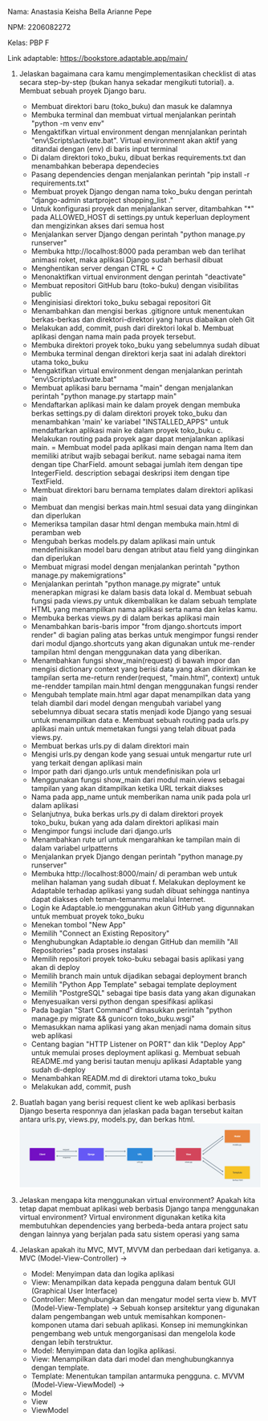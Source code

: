 Nama: Anastasia Keisha Bella Arianne Pepe

NPM: 2206082272

Kelas: PBP F

Link adaptable: https://bookstore.adaptable.app/main/

1. Jelaskan bagaimana cara kamu mengimplementasikan checklist di atas secara step-by-step (bukan hanya sekadar mengikuti tutorial).
a. Membuat sebuah proyek Django baru.
    - Membuat direktori baru (toko_buku) dan masuk ke dalamnya
    - Membuka terminal dan membuat virtual menjalankan perintah "python -m venv env"
    - Mengaktifkan virtual environment dengan mennjalankan perintah "env\Scripts\activate.bat". Virtual environment akan aktif yang ditandai dengan (env) di baris input terminal
    - Di dalam direktori toko_buku, dibuat berkas requirements.txt dan menambahkan beberapa dependecies
    - Pasang dependencies dengan menjalankan perintah "pip install -r requirements.txt"
    - Membuat proyek Django dengan nama toko_buku dengan perintah "django-admin startproject shopping_list ."
    - Untuk konfigurasi proyek dan menjalankan server, ditambahkan "*" pada ALLOWED_HOST di settings.py untuk keperluan deployment dan mengizinkan akses dari semua host
    - Menjalankan server Django dengan perintah "python manage.py runserver"
    - Membuka http://localhost:8000 pada peramban web dan terlihat animasi roket, maka aplikasi Django sudah berhasil dibuat
    - Menghentikan server dengan CTRL + C
    - Menonaktifkan virtual environment dengan perintah "deactivate"
    - Membuat repositori GitHub baru (toko-buku) dengan visibilitas public
    - Menginisiasi direktori toko_buku sebagai repositori Git
    - Menambahkan dan mengisi berkas .gitignore untuk menentukan berkas-berkas dan direktori-direktori yang harus diabaikan oleh Git
    - Melakukan add, commit, push dari direktori lokal
b. Membuat aplikasi dengan nama main pada proyek tersebut.
    - Membuka direktori proyek toko_buku yang sebelumnya sudah dibuat
    - Membuka terminal dengan direktori kerja saat ini adalah direktori utama toko_buku
    - Mengaktifkan virtual environment dengan menjalankan perintah "env\Scripts\activate.bat"
    - Membuat aplikasi baru bernama "main" dengan menjalankan perintah "python manage.py startapp main"
    - Mendaftarkan aplikasi main ke dalam proyek dengan membuka berkas settings.py di dalam direktori proyek toko_buku dan menambahkan 'main' ke variabel "INSTALLED_APPS" untuk mendaftarkan aplikasi main ke dalam proyek toko_buku 
c. Melakukan routing pada proyek agar dapat menjalankan aplikasi main.
= Membuat model pada aplikasi main dengan nama Item dan memiliki atribut wajib sebagai berikut.
name sebagai nama item dengan tipe CharField.
amount sebagai jumlah item dengan tipe IntegerField.
description sebagai deskripsi item dengan tipe TextField.
    - Membuat direktori baru bernama templates dalam direktori aplikasi main
    - Membuat dan mengisi berkas main.html sesuai data yang diinginkan dan diperlukan
    - Memeriksa tampilan dasar html dengan membuka main.html di peramban web
    - Mengubah berkas models.py dalam aplikasi main untuk mendefinisikan model baru dengan atribut atau field yang diinginkan dan diperlukan
    - Membuat migrasi model dengan menjalankan perintah "python manage.py makemigrations" 
    - Menjalankan perintah "python manage.py migrate" untuk menerapkan migrasi ke dalam basis data lokal
d. Membuat sebuah fungsi pada views.py untuk dikembalikan ke dalam sebuah template HTML yang menampilkan nama aplikasi serta nama dan kelas kamu.
    - Membuka berkas views.py di dalam berkas aplikasi main
    - Menambahkan baris-baris impor "from django.shortcuts import render" di bagian paling atas berkas untuk mengimpor fungsi render dari modul django.shortcuts yang akan digunakan untuk me-render tampilan html dengan menggunakan data yang diberikan. 
    - Menambahkan fungsi show_main(request) di bawah impor dan mengisi dictionary context yang berisi data yang akan dikirimkan ke tampilan serta me-return render(request, "main.html", context) untuk me-rendder tampilan main.html dengan menggunakan fungsi render
    - Mengubah template main.html agar dapat menampilkan data yang telah diambil dari model dengan mengubah variabel yang sebelumnya dibuat secara statis menjadi kode Django yang sesuai untuk menampilkan data
e. Membuat sebuah routing pada urls.py aplikasi main untuk memetakan fungsi yang telah dibuat pada views.py.
    - Membuat berkas urls.py di dalam direktori main
    - Mengisi urls.py dengan kode yang sesuai untuk mengartur rute url yang terkait dengan aplikasi main
    - Impor path dari django.urls untuk mendefinisikan pola url
    - Menggunakan fungsi show_main dari modul main.views sebagai tampilan yang akan ditampilkan ketika URL terkait diakses
    - Nama pada app_name untuk memberikan nama unik pada pola url dalam aplikasi
    - Selanjutnya, buka berkas urls.py di dalam direktori proyek toko_buku, bukan yang ada dalam direktori aplikasi main
    - Mengimpor fungsi include dari django.urls
    - Menambahkan rute url untuk mengarahkan ke tampilan main di dalam variabel urlpatterns
    - Menjalankan pryek Django dengan perintah "python manage.py runserver"
    - Membuka http://localhost:8000/main/ di peramban web untuk melihan halaman yang sudah dibuat
f. Melakukan deployment ke Adaptable terhadap aplikasi yang sudah dibuat sehingga nantinya dapat diakses oleh teman-temanmu melalui Internet.
    - Login ke Adaptable.io menggunakan akun GitHub yang digunnakan untuk membuat proyek toko_buku
    - Menekan tombol "New App"
    - Memilih "Connect an Existing Repository"
    - Menghubungkan Adaptable.io dengan GitHub dan memilih "All Repositories" pada proses instalasi
    - Memilih repositori proyek toko-buku sebagai basis aplikasi yang akan di deploy
    - Memilih branch main untuk dijadikan sebagai deployment branch
    - Memilih "Python App Template" sebagai template deployment
    - Memilih "PostgreSQL" sebagai tipe basis data yang akan digunakan
    - Menyesuaikan versi python dengan spesifikasi aplikasi
    - Pada bagian "Start Command" dimasukkan perintah "python manage.py migrate && gunicorn toko_buku.wsgi"
    - Memasukkan nama aplikasi yang akan menjadi nama domain situs web aplikasi
    - Centang bagian "HTTP Listener on PORT" dan klik  "Deploy App" untuk memulai proses deployment aplikasi
g. Membuat sebuah README.md yang berisi tautan menuju aplikasi Adaptable yang sudah di-deploy
    - Menambahkan READM.md di direktori utama toko_buku
    - Melakukan add, commit, push

2. Buatlah bagan yang berisi request client ke web aplikasi berbasis Django beserta responnya dan jelaskan pada bagan tersebut kaitan antara urls.py, views.py, models.py, dan berkas html.
![Bagan](bagan.png)

3. Jelaskan mengapa kita menggunakan virtual environment? Apakah kita tetap dapat membuat aplikasi web berbasis Django tanpa menggunakan virtual environment?
Virtual environment digunakan ketika kita membutuhkan dependencies yang berbeda-beda antara project satu dengan lainnya yang berjalan pada satu sistem operasi yang sama

4. Jelaskan apakah itu MVC, MVT, MVVM dan perbedaan dari ketiganya.
a. MVC (Model-View-Controller) -> 
    - Model: Menyimpan data dan logika aplikasi
    - View: Menampilkan data kepada pengguna dalam bentuk GUI (Graphical User Interface)
    - Controller: Menghubungkan dan mengatur model serta view
b. MVT (Model-View-Template) -> Sebuah konsep arsitektur yang digunakan dalam pengembangan web untuk memisahkan komponen-komponen utama dari sebuah aplikasi. Konsep ini memungkinkan pengembang web untuk mengorganisasi dan mengelola kode dengan lebih terstruktur.
    - Model: Menyimpan data dan logika aplikasi.
    - View: Menampilkan data dari model dan menghubungkannya dengan template.
    - Template: Menentukan tampilan antarmuka pengguna.
c. MVVM (Model-View-ViewModel) -> 
    - Model
    - View
    - ViewModel